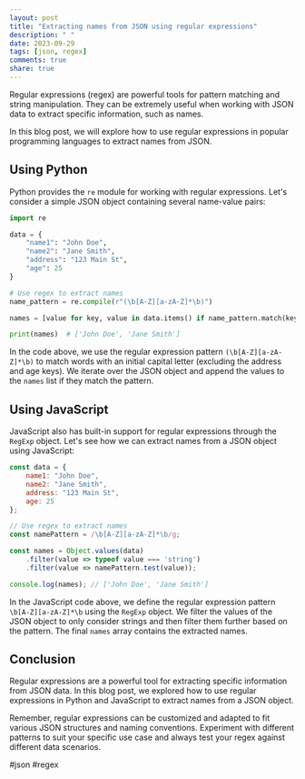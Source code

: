 ```yaml
---
layout: post
title: "Extracting names from JSON using regular expressions"
description: " "
date: 2023-09-29
tags: [json, regex]
comments: true
share: true
---
```


Regular expressions (regex) are powerful tools for pattern matching and string manipulation. They can be extremely useful when working with JSON data to extract specific information, such as names.

In this blog post, we will explore how to use regular expressions in popular programming languages to extract names from JSON.

## Using Python

Python provides the `re` module for working with regular expressions. Let's consider a simple JSON object containing several name-value pairs:

```python
import re

data = {
    "name1": "John Doe",
    "name2": "Jane Smith",
    "address": "123 Main St",
    "age": 25
}

# Use regex to extract names
name_pattern = re.compile(r"(\b[A-Z][a-zA-Z]*\b)")

names = [value for key, value in data.items() if name_pattern.match(key)]

print(names)  # ['John Doe', 'Jane Smith']
```

In the code above, we use the regular expression pattern `(\b[A-Z][a-zA-Z]*\b)` to match words with an initial capital letter (excluding the address and age keys). We iterate over the JSON object and append the values to the `names` list if they match the pattern.

## Using JavaScript

JavaScript also has built-in support for regular expressions through the `RegExp` object. Let's see how we can extract names from a JSON object using JavaScript:

```javascript
const data = {
    name1: "John Doe",
    name2: "Jane Smith",
    address: "123 Main St",
    age: 25
};

// Use regex to extract names
const namePattern = /\b[A-Z][a-zA-Z]*\b/g;

const names = Object.values(data)
    .filter(value => typeof value === 'string')
    .filter(value => namePattern.test(value));

console.log(names); // ['John Doe', 'Jane Smith']
```

In the JavaScript code above, we define the regular expression pattern `\b[A-Z][a-zA-Z]*\b` using the `RegExp` object. We filter the values of the JSON object to only consider strings and then filter them further based on the pattern. The final `names` array contains the extracted names.

## Conclusion

Regular expressions are a powerful tool for extracting specific information from JSON data. In this blog post, we explored how to use regular expressions in Python and JavaScript to extract names from a JSON object.

Remember, regular expressions can be customized and adapted to fit various JSON structures and naming conventions. Experiment with different patterns to suit your specific use case and always test your regex against different data scenarios.

#json #regex